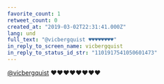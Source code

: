```yaml
---
favorite_count: 1
retweet_count: 0
created_at: "2019-03-02T22:31:41.000Z"
lang: und
full_text: "@vicbergquist ♥️♥️♥️♥️♥️♥️♥️♥️"
in_reply_to_screen_name: vicbergquist
in_reply_to_status_id_str: "1101917541050601473"
---
```


[@vicbergquist](https://twitter.com/vicbergquist) ♥️♥️♥️♥️♥️♥️♥️♥️
